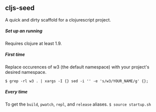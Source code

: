 ## cljs-seed 
A quick and dirty scaffold for a clojurescript project. 

##### Set up an running
Requires clojure at least 1.9.
##### First time 
Replace occurences of w3 (the default namespace) with your project's desired namespace.

`$ grep -rl w3 . | xargs -I {} sed -i '' -e 's/w3/YOUR_NAME/g' {};`

##### Every time 
To get the `build`, `pwatch`, `repl`, and `release` aliases.
`$ source startup.sh`


